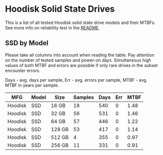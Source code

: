 Hoodisk Solid State Drives
==========================

This is a list of all tested Hoodisk solid state drive models and their MTBFs. See
more info on reliability test in the [README](https://github.com/bsdhw/SMART).

SSD by Model
------------

Please take all columns into account when reading the table. Pay attention on the
number of tested samples and power-on days. Simultaneous high values of both MTBF
and errors are possible if only rare drives in the subset encounter errors.

Days - avg. days per sample,
Err  - avg. errors per sample,
MTBF - avg. MTBF in years per sample.

| MFG       | Model              | Size   | Samples | Days  | Err   | MTBF |
|-----------|--------------------|--------|---------|-------|-------|------|
| Hoodisk   | SSD                | 16 GB  | 18      | 540   | 0     | 1.48   |
| Hoodisk   | SSD                | 32 GB  | 56      | 531   | 0     | 1.46   |
| Hoodisk   | SSD                | 64 GB  | 57      | 446   | 0     | 1.22   |
| Hoodisk   | SSD                | 128 GB | 53      | 417   | 0     | 1.14   |
| Hoodisk   | SSD                | 512 GB | 4       | 355   | 0     | 0.97   |
| Hoodisk   | SSD                | 256 GB | 11      | 331   | 0     | 0.91   |
